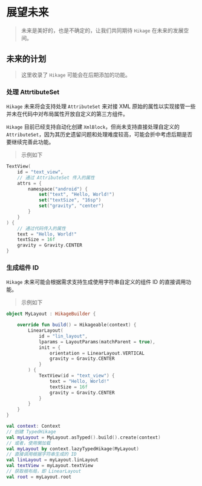 # 展望未来

> 未来是美好的，也是不确定的，让我们共同期待 `Hikage` 在未来的发展空间。

## 未来的计划

> 这里收录了 `Hikage` 可能会在后期添加的功能。

### 处理 AttrtibuteSet

`Hikage` 未来将会支持处理 `AttributeSet` 来对接 XML 原始的属性以实现接管一些并未在代码中对布局属性开放自定义的第三方组件。

`Hikage` 目前已经支持自动化创建 `XmlBlock`，但尚未支持直接处理自定义的 `AttributeSet`，因为其历史遗留问题和处理难度较高，可能会折中考虑后期是否要继续完善此功能。

> 示例如下

```kotlin
TextView(
    id = "text_view",
    // 通过 AttributeSet 传入的属性
    attrs = {
        namespace("android") {
            set("text", "Hello, World!")
            set("textSize", "16sp")
            set("gravity", "center")
        }
    }
) {
    // 通过代码传入的属性
    text = "Hello, World!"
    textSize = 16f
    gravity = Gravity.CENTER
}
```

### 生成组件 ID

`Hikage` 未来可能会根据需求支持生成使用字符串自定义的组件 ID 的直接调用功能。

> 示例如下

```kotlin
object MyLayout : HikageBuilder {

    override fun build() = Hikageable(context) {
        LinearLayout(
            id = "lin_layout",
            lparams = LayoutParams(matchParent = true),
            init = {
                orientation = LinearLayout.VERTICAL
                gravity = Gravity.CENTER
            }
        ) {
            TextView(id = "text_view") {
                text = "Hello, World!"
                textSize = 16f
                gravity = Gravity.CENTER
            }
        }
    }
}

val context: Context
// 创建 TypedHikage
val myLayout = MyLayout.asTyped().build().create(context)
// 或者，使用懒加载
val myLayout by context.lazyTypedHikage(MyLayout)
// 直接调用根据字符串生成的 ID
val linLayout = myLayout.linLayout
val textView = myLayout.textView
// 获取根布局，即 LinearLayout
val root = myLayout.root
```